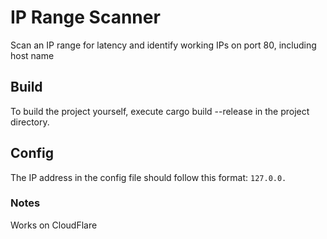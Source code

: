 # IP Range Scanner

Scan an IP range for latency and identify working IPs on port 80, including host name

## Build

To build the project yourself, execute cargo build --release in the project directory.

## Config

The IP address in the config file should follow this format: `127.0.0.`

### Notes

Works on CloudFlare
